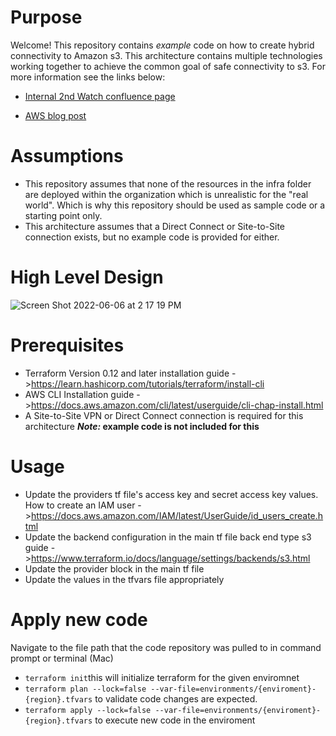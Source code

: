 # Purpose
Welcome! This repository contains _example_ code on how to create hybrid connectivity to Amazon s3. This architecture contains multiple technologies working together to achieve the common goal of safe connectivity to s3. For more information see the links below:

* [Internal 2nd Watch confluence page](https://2ndwatch.atlassian.net/wiki/spaces/BP/pages/2394587314/s3+Hybrid+Access+Solution+Architecture)

* [AWS blog post](https://aws.amazon.com/blogs/networking-and-content-delivery/secure-hybrid-access-to-amazon-s3-using-aws-privatelink/)

# Assumptions
* This repository assumes that none of the resources in the infra folder are deployed within the organization which is unrealistic for the "real world". Which is why this repository should be used as sample code or a starting point only.
* This architecture assumes that a Direct Connect or Site-to-Site connection exists, but no example code is provided for either.




# High Level Design
![Screen Shot 2022-06-06 at 2 17 19 PM](https://user-images.githubusercontent.com/86376621/172231459-78da121d-f967-48e5-a0b1-ab53db36891e.png)

# Prerequisites
* Terraform Version 0.12 and later installation guide ->https://learn.hashicorp.com/tutorials/terraform/install-cli
* AWS CLI Installation guide ->https://docs.aws.amazon.com/cli/latest/userguide/cli-chap-install.html
* A Site-to-Site VPN or Direct Connect connection is required for this architecture **_Note:_ example code is not included for this**

# Usage
* Update the providers tf file's access key and secret access key values.
    How to create an IAM user ->https://docs.aws.amazon.com/IAM/latest/UserGuide/id_users_create.html
* Update the backend configuration in the main tf file
    back end type s3 guide ->https://www.terraform.io/docs/language/settings/backends/s3.html
* Update the provider block in the main tf file
* Update the values in the tfvars file appropriately

# Apply new code
Navigate to the file path that the code repository was pulled to in command prompt or terminal (Mac)
* `terraform init`this will initialize terraform for the given enviromnet
* `terraform plan --lock=false --var-file=environments/{enviroment}-{region}.tfvars` to validate code changes are expected.
* `terraform apply --lock=false --var-file=environments/{enviroment}-{region}.tfvars` to execute new code in the enviroment
